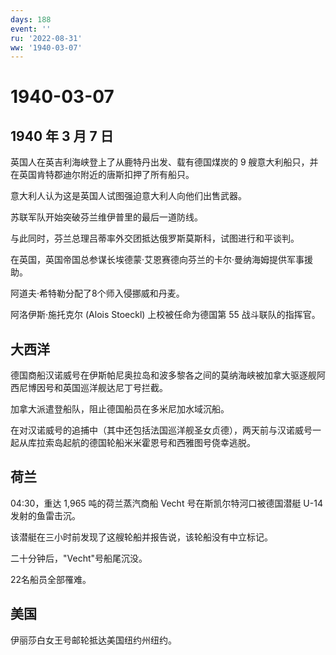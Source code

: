 ```yaml
---
days: 188
event: ''
ru: '2022-08-31'
ww: '1940-03-07'
---
```


# 1940-03-07

## 1940 年 3 月 7 日

英国人在英吉利海峡登上了从鹿特丹出发、载有德国煤炭的 9
艘意大利船只，并在英国肯特郡迪尔附近的唐斯扣押了所有船只。

意大利人认为这是英国人试图强迫意大利人向他们出售武器。

苏联军队开始突破芬兰维伊普里的最后一道防线。

与此同时，芬兰总理吕蒂率外交团抵达俄罗斯莫斯科，试图进行和平谈判。

在英国，英国帝国总参谋长埃德蒙·艾恩赛德向芬兰的卡尔·曼纳海姆提供军事援助。

阿道夫·希特勒分配了8个师入侵挪威和丹麦。

阿洛伊斯·施托克尔 (Alois Stoeckl) 上校被任命为德国第 55
战斗联队的指挥官。

## 大西洋

德国商船汉诺威号在伊斯帕尼奥拉岛和波多黎各之间的莫纳海峡被加拿大驱逐舰阿西尼博因号和英国巡洋舰达尼丁号拦截。

加拿大派遣登船队，阻止德国船员在多米尼加水域沉船。

在对汉诺威号的追捕中（其中还包括法国巡洋舰圣女贞德），两天前与汉诺威号一起从库拉索岛起航的德国轮船米米霍恩号和西雅图号侥幸逃脱。

## 荷兰

04:30，重达 1,965 吨的荷兰蒸汽商船 Vecht 号在斯凯尔特河口被德国潜艇 U-14
发射的鱼雷击沉。

该潜艇在三小时前发现了这艘轮船并报告说，该轮船没有中立标记。

二十分钟后，"Vecht"号船尾沉没。

22名船员全部罹难。

## 美国

伊丽莎白女王号邮轮抵达美国纽约州纽约。